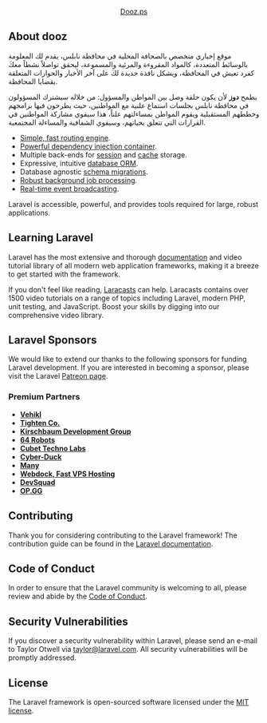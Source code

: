 <p align="center"><a href="https://www.dooz.ps" target="_blank">Dooz.ps</a></p>

## About dooz

موقع إخباري متخصص بالصحافة المحلية في محافظة نابلس، يقدم لك المعلومة بالوسائط المتعددة، كالمواد المقروءة والمرئية والمسموعة، ليحقق تواصلاً نشطاً معكَ كفرد تعيش في المحافظة، ويشكل نافذة جديدة لكَ على آخر الأخبار والحوارات المتعلقة بقضايا المحافظة.

<p>يطمح <strong>دوز</strong> لأن يكون حلقة وصل بين المواطن والمسؤول: من خلاله سيشترك المسؤولون في محافظة نابلس بجلسات استماع علنية مع المواطنين، حيث يطرحون فيها برامجهم وخططهم المستقبلية ويقوم المواطن بمساءلتهم علناً، هذا سيقوي مشاركة المواطنين في القرارات التي تتعلق بحياتهم، وسيقوي الشفافية والمساءلة المجتمعية.</p>

- [Simple, fast routing engine](https://laravel.com/docs/routing).
- [Powerful dependency injection container](https://laravel.com/docs/container).
- Multiple back-ends for [session](https://laravel.com/docs/session) and [cache](https://laravel.com/docs/cache) storage.
- Expressive, intuitive [database ORM](https://laravel.com/docs/eloquent).
- Database agnostic [schema migrations](https://laravel.com/docs/migrations).
- [Robust background job processing](https://laravel.com/docs/queues).
- [Real-time event broadcasting](https://laravel.com/docs/broadcasting).

Laravel is accessible, powerful, and provides tools required for large, robust applications.

## Learning Laravel

Laravel has the most extensive and thorough [documentation](https://laravel.com/docs) and video tutorial library of all modern web application frameworks, making it a breeze to get started with the framework.

If you don't feel like reading, [Laracasts](https://laracasts.com) can help. Laracasts contains over 1500 video tutorials on a range of topics including Laravel, modern PHP, unit testing, and JavaScript. Boost your skills by digging into our comprehensive video library.

## Laravel Sponsors

We would like to extend our thanks to the following sponsors for funding Laravel development. If you are interested in becoming a sponsor, please visit the Laravel [Patreon page](https://patreon.com/taylorotwell).

### Premium Partners

- **[Vehikl](https://vehikl.com/)**
- **[Tighten Co.](https://tighten.co)**
- **[Kirschbaum Development Group](https://kirschbaumdevelopment.com)**
- **[64 Robots](https://64robots.com)**
- **[Cubet Techno Labs](https://cubettech.com)**
- **[Cyber-Duck](https://cyber-duck.co.uk)**
- **[Many](https://www.many.co.uk)**
- **[Webdock, Fast VPS Hosting](https://www.webdock.io/en)**
- **[DevSquad](https://devsquad.com)**
- **[OP.GG](https://op.gg)**

## Contributing

Thank you for considering contributing to the Laravel framework! The contribution guide can be found in the [Laravel documentation](https://laravel.com/docs/contributions).

## Code of Conduct

In order to ensure that the Laravel community is welcoming to all, please review and abide by the [Code of Conduct](https://laravel.com/docs/contributions#code-of-conduct).

## Security Vulnerabilities

If you discover a security vulnerability within Laravel, please send an e-mail to Taylor Otwell via [taylor@laravel.com](mailto:taylor@laravel.com). All security vulnerabilities will be promptly addressed.

## License

The Laravel framework is open-sourced software licensed under the [MIT license](https://opensource.org/licenses/MIT).
